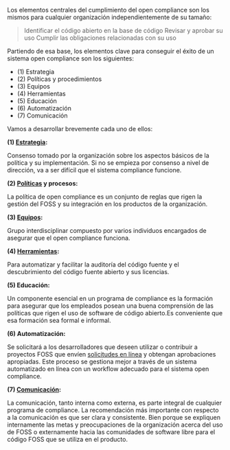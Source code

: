 Los elementos centrales del cumplimiento del open compliance son los mismos para cualquier organización independientemente de su tamaño: 

> Identificar el código abierto en la base de código 
> Revisar y aprobar su uso 
> Cumplir las obligaciones relacionadas con su uso 
 
Partiendo de esa base, los elementos clave para conseguir el éxito de un sistema open compliance son los siguientes:
 
- (1) Estrategia
- (2) Políticas y procedimientos
- (3) Equipos
- (4) Herramientas
- (5) Educación
- (6) Automatización
- (7) Comunicación
 
Vamos a desarrollar brevemente cada uno de ellos:
 
**(1) [Estrategia](https://github.com/elenaperezgomez/opencompliance-openexpo2017/blob/master/retos-sistema-compliance.md):**
 
Consenso tomado por la organización sobre los aspectos básicos de la política y su implementación. Si no se empieza por consenso a nivel de dirección, va a ser difícil que el sistema compliance funcione. 
 
**(2) [Políticas](https://github.com/elenaperezgomez/opencompliance-openexpo2017/blob/master/herramientas/plantilla-politica-opencompliace.md) y procesos:**

La política de open compliance es un conjunto de reglas que rigen la gestión del FOSS y su integración en los productos de la organización.
 
**(3) [Equipos](https://github.com/elenaperezgomez/opencompliance-openexpo2017/tree/master/equipos):**

Grupo interdisciplinar compuesto por varios individuos encargados de asegurar que el open compliance funciona. 
 
**(4) [Herramientas](https://github.com/elenaperezgomez/opencompliance-openexpo2017/blob/master/herramientas/analisis-codigo.md):**

Para automatizar y facilitar la auditoría del código fuente y el descubrimiento del código fuente abierto y sus licencias. 
 
**(5) Educación:**

Un componente esencial en un programa de compliance es la formación para asegurar que los empleados posean una buena comprensión de las políticas que rigen el uso de software de código abierto.Es conveniente que esa formación sea formal e informal. 
 
**(6) Automatización:**

Se solicitará a los desarrolladores que deseen utilizar o contribuir a proyectos FOSS que envíen [solicitudes en línea](https://github.com/elenaperezgomez/opencompliance-openexpo2017/blob/master/herramientas/mas-juguetes.md) y obtengan aprobaciones apropiadas. Este proceso se gestiona mejor a través de un sistema automatizado en línea con un workflow adecuado para el sistema open compliance.
 
**(7) [Comunicación](https://github.com/elenaperezgomez/opencompliance-openexpo2017/blob/master/retos-sistema-compliance.md):**

La comunicación, tanto interna como externa, es parte integral de cualquier programa de compliance. La recomendación más importante con respecto a la comunicación es que ser clara y consistente. Bien porque se expliquen internamente las metas y preocupaciones de la organización acerca del uso de FOSS o externamente hacia las comunidades de software libre para el código FOSS que se utiliza en el producto. 
 
